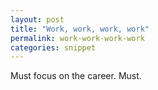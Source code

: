 ```yaml
---
layout: post
title: "Work, work, work, work"
permalink: work-work-work-work
categories: snippet
---
```


Must focus on the career. Must. 